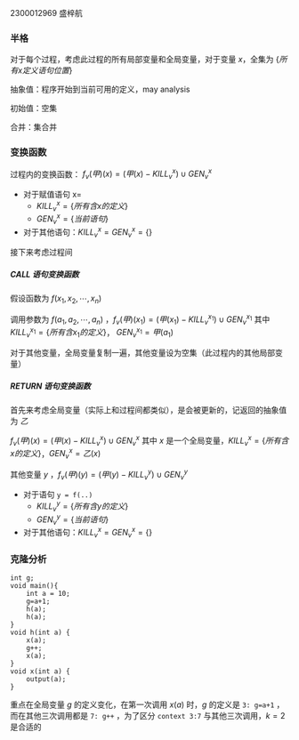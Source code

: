 2300012969 盛梓航
### 半格
对于每个过程，考虑此过程的所有局部变量和全局变量，对于变量 $x$，全集为 $\{所有x定义语句位置\}$

抽象值：程序开始到当前可用的定义，may analysis 

初始值：空集

合并：集合并

### 变换函数
过程内的变换函数：
$f_v(甲)(x)=(甲(x)-KILL_v^x)\cup GEN_v^x$ 
- 对于赋值语句 x= 
	- $KILL_v^x=\{所有含 x 的定义\}$
	- $GEN_v^x=\{当前语句\}$
- 对于其他语句：$KILL_v^x=GEN_v^x=\{\}$


接下来考虑过程间
##### CALL 语句变换函数
假设函数为 $f(x_1,x_2,\cdots,x_n)$

调用参数为 $f(a_1,a_2,\cdots,a_n)$ ，$f_v(甲)(x_1)=(甲(x_1)-KILL_v^{x_1})\cup GEN_v^{x_1}$
其中$KILL_v^{x_1}=\{所有含 {x_1} 的定义\}$， $GEN_v^{x_1}=甲(a_1)$

对于其他变量，全局变量复制一遍，其他变量设为空集（此过程内的其他局部变量）

##### RETURN 语句变换函数
首先来考虑全局变量（实际上和过程间都类似），是会被更新的，记返回的抽象值为 $乙$

$f_v(甲)(x)=(甲(x)-KILL_v^x)\cup GEN_v^x$ 
其中 $x$ 是一个全局变量，$KILL_v^x=\{所有含 x 的定义\}$，$GEN_v^x=乙(x)$

其他变量 $y$ ，$f_v(甲)(y)=(甲(y)-KILL_v^y)\cup GEN_v^y$ 
- 对于语句 `y = f(..)`
	- $KILL_v^y=\{所有含 y 的定义\}$
	- $GEN_v^y=\{当前语句\}$
- 对于其他语句：$KILL_v^x=GEN_v^x=\{\}$


### 克隆分析
```
int g; 
void main(){ 
	int a = 10; 
	g=a+1;
	h(a); 
	h(a); 
}  
void h(int a) { 
	x(a); 
	g++; 
	x(a); 
}
void x(int a) {
	output(a);
}
```
重点在全局变量 $g$ 的定义变化，在第一次调用 $x(a)$ 时，$g$ 的定义是 `3: g=a+1` ，而在其他三次调用都是 `7: g++` ，为了区分 `context 3:7` 与其他三次调用，$k=2$ 是合适的

